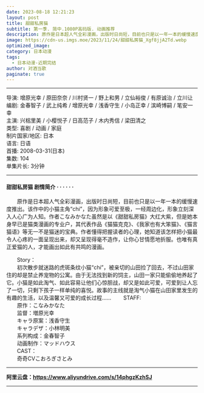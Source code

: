 ```yaml
---
date: 2023-08-18 12:21:23
layout: post
title: 甜甜私房猫
subtitle: 第一季. 简中.1080P高码版. 动画推荐
description: 原作是日本超人气全彩漫画，出版时日尚短，目前也只是以一年一本的缓慢速度推出。该作中的小猫主角“chi”，因为形象可爱至极，一经周边化，形象立刻深入人心广为人知。作者こなみかなた虽然是以《甜甜私房猫》大红大紫....
image: https://cdn-us.imgs.moe/2023/11/24/甜甜私房猫_Xgf8jjA2Td.webp
optimized_image: 
category: 日本动漫
tags:
  - 日本动漫-近期完结
author: 对酒当歌
paginate: true
---
```


---

导演: 增原光幸 / 原田奈奈 / 川村贤一 / 野上和男 / 立仙裕俊 / 有原诚治 / 立川让  
编剧: 金春智子 / 武上纯希 / 增原光幸 / 浅香守生 / 小岛正幸 / 滨崎博嗣 / 笔安一幸  
主演: 兴梠里美 / 小樱悦子 / 日高范子 / 木内秀信 / 梁田清之  
类型: 喜剧 / 动画 / 家庭  
制片国家/地区: 日本  
语言: 日语  
首播: 2008-03-31(日本)  
集数: 104  
单集片长: 3分钟  

---

#### 甜甜私房猫 剧情简介 · · · · · ·

　　原作是日本超人气全彩漫画，出版时日尚短，目前也只是以一年一本的缓慢速度推出。该作中的小猫主角“chi”，因为形象可爱至极，一经周边化，形象立刻深入人心广为人知。作者こなみかなた虽然是以《甜甜私房猫》大红大紫，但是她本身早已是猫类漫画的专业户，其代表作品《猫猫克克》、《我家也有大笨猫》、《猫言猫语》等无一不是猫迷的宝典。作者懂得把握读者的心理，她知道该怎样把小猫最令人心疼的一面呈现出来，却又呈现得毫不造作，让你心甘情愿地折服。也唯有真正爱猫的人，才能画出如此有共鸣的漫画。  

　　Story：  
　　初次散步就迷路的虎斑条纹小猫“chi”，被亲切的山田捡了回去，不过山田家住的却是禁止养宠物的公寓。由于无法找到新的饲主，山田一家只能偷偷地养起了它。小猫是如此淘气、如此容易让他们心惊胆战，却又是如此可爱，可爱到让人忘了一切，只剩下孩子一样单纯的喜悦。故事的主线就是淘气小猫在山田家里发生的有趣的生活，以及温馨又可爱的成长过程……
　　STAFF:  
　　原作：こなみかなた  
　　监督：増原光幸  
　　キャラ原案：浅香守生  
　　キャラデザ：小林明美  
　　系列构成：金春智子  
　　动画制作：マッドハウス  
　　CAST：  
　　奇奇CVこおろぎさとみ  

---

**阿里云盘：<https://www.aliyundrive.com/s/14phgzKzhSJ>**

---
